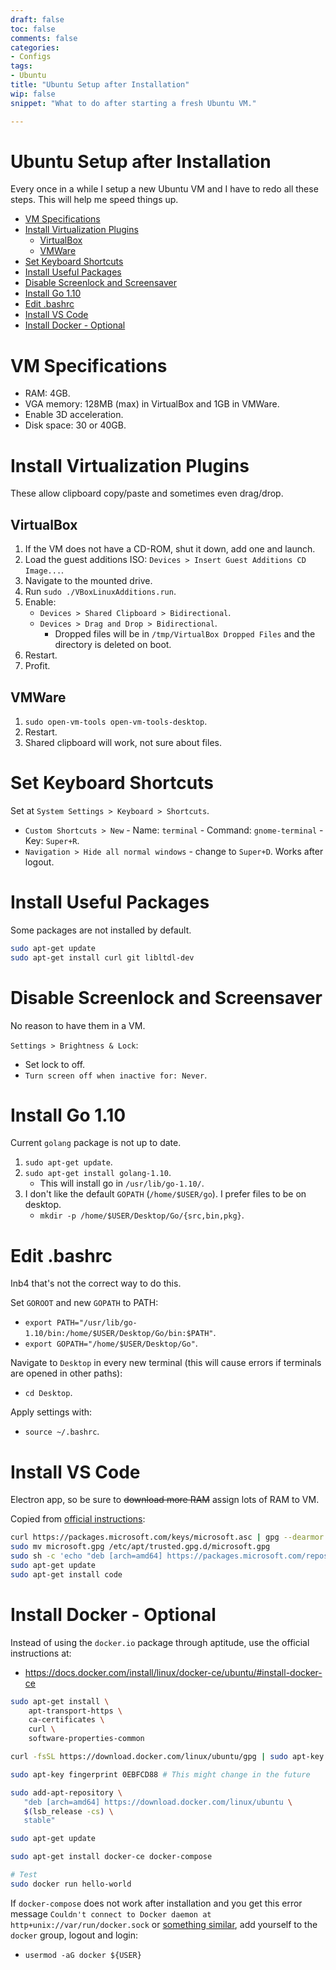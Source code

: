```yaml
---
draft: false
toc: false
comments: false
categories:
- Configs
tags:
- Ubuntu
title: "Ubuntu Setup after Installation"
wip: false
snippet: "What to do after starting a fresh Ubuntu VM."

---
```


# Ubuntu Setup after Installation
Every once in a while I setup a new Ubuntu VM and I have to redo all these steps. This will help me speed things up.

<!-- MarkdownTOC -->

- [VM Specifications](#vm-specifications)
- [Install Virtualization Plugins](#install-virtualization-plugins)
  - [VirtualBox](#virtualbox)
  - [VMWare](#vmware)
- [Set Keyboard Shortcuts](#set-keyboard-shortcuts)
- [Install Useful Packages](#install-useful-packages)
- [Disable Screenlock and Screensaver](#disable-screenlock-and-screensaver)
- [Install Go 1.10](#install-go-110)
- [Edit .bashrc](#edit-bashrc)
- [Install VS Code](#install-vs-code)
- [Install Docker - Optional](#install-docker---optional)

<!-- /MarkdownTOC -->

<a id="vm-specifications"></a>
# VM Specifications

- RAM: 4GB.
- VGA memory: 128MB (max) in VirtualBox and 1GB in VMWare.
- Enable 3D acceleration.
- Disk space: 30 or 40GB.

<a id="install-virtualization-plugins"></a>
# Install Virtualization Plugins
These allow clipboard copy/paste and sometimes even drag/drop.

<a id="virtualbox"></a>
## VirtualBox

1. If the VM does not have a CD-ROM, shut it down, add one and launch.
2. Load the guest additions ISO: `Devices > Insert Guest Additions CD Image...`.
3. Navigate to the mounted drive.
4. Run `sudo ./VBoxLinuxAdditions.run`.
5. Enable:
    - `Devices > Shared Clipboard > Bidirectional`.
    - `Devices > Drag and Drop > Bidirectional`.
        - Dropped files will be in `/tmp/VirtualBox Dropped Files` and the directory is deleted on boot.
6. Restart.
7. Profit.

<a id="vmware"></a>
## VMWare

1. `sudo open-vm-tools open-vm-tools-desktop`.
2. Restart.
3. Shared clipboard will work, not sure about files.

<a id="set-keyboard-shortcuts"></a>
# Set Keyboard Shortcuts
Set at `System Settings > Keyboard > Shortcuts`.

- `Custom Shortcuts > New` - Name: `terminal` - Command: `gnome-terminal` - Key: `Super+R`.
- `Navigation > Hide all normal windows` - change to `Super+D`. Works after logout.

<a id="install-useful-packages"></a>
# Install Useful Packages
Some packages are not installed by default.

``` bash
sudo apt-get update
sudo apt-get install curl git libltdl-dev 
```

<a id="disable-screenlock-and-screensaver"></a>
# Disable Screenlock and Screensaver
No reason to have them in a VM.

`Settings > Brightness & Lock`:
- Set lock to off.
- `Turn screen off when inactive for: Never`.

<a id="install-go-110"></a>
# Install Go 1.10
Current `golang` package is not up to date.

1. `sudo apt-get update`.
2. `sudo apt-get install golang-1.10`.
    - This will install go in `/usr/lib/go-1.10/`.
3. I don't like the default `GOPATH` (`/home/$USER/go`). I prefer files to be on desktop.
    - `mkdir -p /home/$USER/Desktop/Go/{src,bin,pkg}`.

<a id="edit-bashrc"></a>
# Edit .bashrc
Inb4 that's not the correct way to do this.

Set `GOROOT` and new `GOPATH` to PATH:
- `export PATH="/usr/lib/go-1.10/bin:/home/$USER/Desktop/Go/bin:$PATH"`.
- `export GOPATH="/home/$USER/Desktop/Go"`.

Navigate to `Desktop` in every new terminal (this will cause errors if terminals are opened in other paths):

- `cd Desktop`.

Apply settings with:

- `source ~/.bashrc`.

<a id="install-vs-code"></a>
# Install VS Code
Electron app, so be sure to ~~download more RAM~~ assign lots of RAM to VM.

Copied from [official instructions][vs-code-official-installation]:

``` bash
curl https://packages.microsoft.com/keys/microsoft.asc | gpg --dearmor > microsoft.gpg
sudo mv microsoft.gpg /etc/apt/trusted.gpg.d/microsoft.gpg
sudo sh -c 'echo "deb [arch=amd64] https://packages.microsoft.com/repos/vscode stable main" > /etc/apt/sources.list.d/vscode.list'
sudo apt-get update
sudo apt-get install code
```

<a id="install-docker---optional"></a>
# Install Docker - Optional
Instead of using the `docker.io` package through aptitude, use the official instructions at:

- https://docs.docker.com/install/linux/docker-ce/ubuntu/#install-docker-ce

``` bash
sudo apt-get install \
    apt-transport-https \
    ca-certificates \
    curl \
    software-properties-common

curl -fsSL https://download.docker.com/linux/ubuntu/gpg | sudo apt-key add -

sudo apt-key fingerprint 0EBFCD88 # This might change in the future

sudo add-apt-repository \
   "deb [arch=amd64] https://download.docker.com/linux/ubuntu \
   $(lsb_release -cs) \
   stable"

sudo apt-get update

sudo apt-get install docker-ce docker-compose

# Test
sudo docker run hello-world
```

If `docker-compose` does not work after installation and you get this error message `Couldn't connect to Docker daemon at http+unix://var/run/docker.sock` or [something similar][docker-compose-issue], add yourself to the `docker` group, logout and login:

- `usermod -aG docker ${USER}`

<!-- Links -->
[vs-code-official-installation]: https://code.visualstudio.com/docs/setup/linux#_installation
[docker-compose-issue]: https://github.com/docker/compose/issues/1214#issuecomment-102246925
